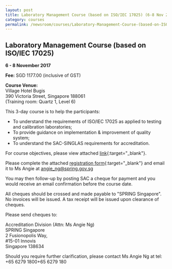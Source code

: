 ```yaml
---
layout: post
title: Laboratory Management Course (based on ISO/IEC 17025) (6-8 Nov 2017)
category: courses
permalink: /newsroom/courses/Laboratory-Management-Course-(based-on-ISOIEC-17025)1002-1333
---
```

## Laboratory Management Course (based on ISO/IEC 17025)
**6 - 8 November 2017**

**Fee:** SGD 1177.00 (inclusive of GST)
 
**Course Venue:**  
Village Hotel Bugis  
390 Victoria Street, Singapore 188061  
(Training room: Quartz 1, Level 6)
 
This 3-day course is to help the participants:
* To understand the requirements of ISO/IEC 17025 as applied to testing and
calibration laboratories;
* To provide guidance on implementation & improvement of quality system;
* To understand the SAC-SINGLAS requirements for accreditation.
 
For course objectives, please view attached [link](/files/events/Lab%20Management%20Course.pdf){:target="_blank"}.
 
Please complete the attached [registration form](/files/events/Registration%20form%20(LM%20and%20IA%20-%20Nov%202017).docx){:target="_blank"} and email it to Ms Angie at [angie_ng@spring.gov.sg](mailto:)
 
You may then follow-up by posting SAC a cheque for payment and you would receive an email confirmation before the course date.   
 
All cheques should be crossed and made payable to "SPRING Singapore". No invoices will be issued. A tax receipt will be issued upon clearance of cheques. 
 
Please send cheques to: 
 
Accreditation Division (Attn: Ms Angie Ng)  
SPRING Singapore  
2 Fusionopolis Way,   
#15-01 Innovis  
Singapore 138634
 
Should you require further clarification, please contact Ms Angie Ng at tel: +65 6279 1800+65 6279 180
